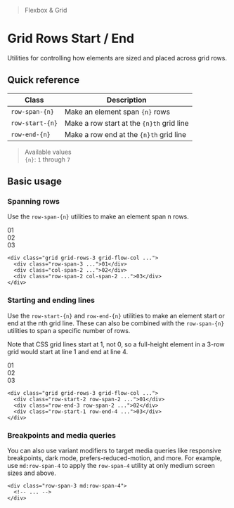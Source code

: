<script setup>
const exampleClasses = 'p-24 rounded font-ex flex items-center justify-center'
</script>

> Flexbox & Grid

# Grid Rows Start / End
Utilities for controlling how elements are sized and placed across grid rows.

## Quick reference

| Class           | Description                               |
| --------------- | ----------------------------------------- |
| `row-span-{n}`  | Make an element span `{n}` rows           |
| `row-start-{n}` | Make a row start at the `{n}th` grid line |
| `row-end-{n}`   | Make a row end at the `{n}th` grid line   |

> Available values <br />
> `{n}`: `1` through `7` <br />

## Basic usage
### Spanning rows
Use the `row-span-{n}` utilities to make an element span n rows.

<container>
  <box striped class="grid grid-rows-3 grid-flow-col gap-16" fg-color="var(--tw-fuchsia-fg)" bg-color="var(--tw-fuchsia-bg)">
    <div class="bg-fuchsia-500 row-span-3" :class="exampleClasses">01</div>
    <div class="bg-fuchsia-800 col-span-2" :class="exampleClasses">02</div>
    <div class="bg-fuchsia-500 col-span-2 row-span-2" :class="exampleClasses">03</div>
  </box>
</container>

```html{2,4}
<div class="grid grid-rows-3 grid-flow-col ...">
  <div class="row-span-3 ...">01</div>
  <div class="col-span-2 ...">02</div>
  <div class="row-span-2 col-span-2 ...">03</div>
</div>
```

### Starting and ending lines
Use the `row-start-{n}` and `row-end-{n}` utilities to make an element start or end at the nth grid line. These can also be combined with the `row-span-{n}` utilities to span a specific number of rows.

Note that CSS grid lines start at 1, not 0, so a full-height element in a 3-row grid would start at line 1 and end at line 4.

<container>
  <box striped class="grid grid-rows-3 grid-flow-col gap-16">
    <div class="bg-blue-500 row-start-2 row-span-2 ..." :class="exampleClasses">01</div>
    <div class="bg-blue-500 row-end-3 row-span-2 ..." :class="exampleClasses">02</div>
    <div class="bg-blue-500 row-start-1 row-end-4" :class="exampleClasses">03</div>
  </box>
</container>

```html{2-4}
<div class="grid grid-rows-3 grid-flow-col ...">
  <div class="row-start-2 row-span-2 ...">01</div>
  <div class="row-end-3 row-span-2 ...">02</div>
  <div class="row-start-1 row-end-4 ...">03</div>
</div>
```

### Breakpoints and media queries
You can also use variant modifiers to target media queries like responsive breakpoints, dark mode, prefers-reduced-motion, and more. For example, use `md:row-span-4` to apply the `row-span-4` utility at only medium screen sizes and above.

```html{1}
<div class="row-span-3 md:row-span-4">
  <!-- ... -->
</div>
```
